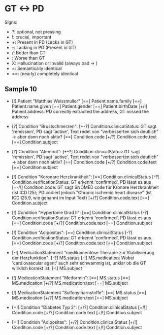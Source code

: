 # GT <-> PD

Signs:
- ?: optional, not pressing
- !: crucial, important
- +: Present in PD (Lacks in GT)
- -: Lacking in PD (Present in GT)
- /: Better than GT
- \: Worse than GT
- X: Hallucination or Invalid (always bad -> \)
- =: Semantically identical
- ==: (nearly) completely identical

## Sample 10
* [!] Patient "Matthias Weissmuller"
    [==] Patient.name.family
    [==] Patient.name.given
    [==] Patient.gender
    [==] Patient.birthDate
    [+/!] Patient.address: PD correctly extracted the address, GT missed the address

* [?] Condition "Brustschmerzen":
    [+-?] Condition.clinicalStatus: GT sagt 'remission', PD sagt 'active', Text redet von "verbesserten sich deutlich" -> aber dann noch aktiv?
    [==] Condition.code
    [+/?] Condition.code.text
    [==] Condition.subject

* [?] Condition "Atemnot":
    [+-?] Condition.clinicalStatus: GT sagt 'remission', PD sagt 'active', Text redet von "verbesserten sich deutlich" -> aber dann noch aktiv?
    [==] Condition.code
    [+/?] Condition.code.text
    [==] Condition.subject

* [!] Condition "Koronare Herzkrankheit":
    [==] Condition.clinicalStatus
    [-\?] Condition.verificationStatus: GT erkennt 'confirmed', PD lässt es aus
    [+-/!] Condition.code: GT sagt SNOMED code für Kronare Herzkrankheit (ist ICD I25); PD codiert jedoch "Chronic ischemic heart disease" (ist ICD I25.9, wie genannt im Input Text)
    [+/?] Condition.code.text
    [==] Condition.subject

* [!] Condition "Hypertonie Grad II":
    [==] Condition.clinicalStatus
    [-\?] Condition.verificationStatus: GT erkennt 'confirmed', PD lässt es aus
    [==] Condition.code
    [+/?] Condition.code.text
    [==] Condition.subject

* [!] Condition "Adipositas":
    [==] Condition.clinicalStatus
    [-\?] Condition.verificationStatus: GT erkennt 'confirmed', PD lässt es aus
    [==] Condition.code
    [+/?] Condition.code.text
    [==] Condition.subject

* [-!] MedicationStatement "medikamentöse Therapie zur Stabilisierung der Herzfunktion":
    [-\?] MS.status
    [-\!] MS.medication: Wobei 'cardiovascular agent' auch sehr schwammig ist, unklar ob die GT wirklich korrekt ist.
    [-\!] MS.subject

* [!] MedicationStatement "Metformin":
    [==] MS.status
    [==] MS.medication
    [+/?] MS.medication.text
    [==] MS.subject

* [!] MedicationStatement "Sulfonylharnstoffe":
    [==] MS.status
    [==] MS.medication
    [+/?] MS.medication.text
    [==] MS.subject

* [+!] Condition "Diabetes Typ 2":
    [+/?] Condition.clinicalStatus
    [+/!] Condition.code
    [+/?] Condition.code.text
    [+/!] Condition.subject

* [+!] Condition "Adipositas":
    [+/?] Condition.clinicalStatus
    [+/!] Condition.code
    [+/?] Condition.code.text
    [+/!] Condition.subject
